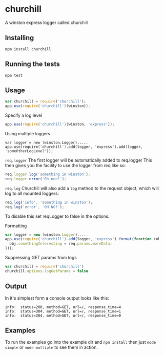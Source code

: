 churchill
===============

A winston express logger called churchill

Installing
----------

```
npm install churchill
```

Running the tests
-----------------

```
npm test
```

Usage
----
```js
var churchill = require('churchill');
app.use(require('churchill')(winston));
```

Specify a log level
```js
app.use(require('churchill')(winston, 'express'));
```

Using multiple loggers
```
var logger = new (winston.Logger).....
app.use(require('churchill').add(logger, 'express').add(logger, 'someOtherLogLevel'));
```

```req.logger```
The first logger will be automatically added to req.logger
This then gives you the facility to use the logger from req like so:
```js
req.logger.log('something in winston');
req.logger.error('Oh noe!');
```

```req.log```
Churchill will also add a `log` method to the request object, which will log to all mounted loggers:
```js
req.log('info', 'something in winston');
req.log('error', 'OH NO!');
```

To disable this set reqLogger to false in the options.

Formatting
```js
var logger = new (winston.Logger).....
app.use(require('churchill').add(logger, 'express').format(function (obj, req, res) {
  obj.somethingInteresting = req.params.moreData;
}));
```

Suppressing GET params from logs
```js
var churchill = require('churchill')
churchill.options.logGetParams = false
```

Output
------
In it's simplest form a console output looks like this:
```
info:  status=200, method=GET, url=/, response_time=4
info:  status=304, method=GET, url=/, response_time=1
info:  status=304, method=GET, url=/, response_time=0
```

Examples
--------
To run the examples go into the example dir and ```npm install``` then just ```node simple``` or ```node multiple``` to see them in action.